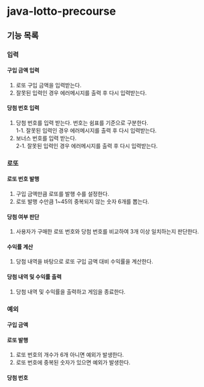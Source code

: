 # java-lotto-precourse
## 기능 목록
### 입력
#### 구입 금액 입력
1. 로또 구입 금액을 입력받는다. <br>
2. 잘못된 입력인 경우 에러메시지를 출력 후 다시 입력받는다. <br>

#### 당첨 번호 입력
1. 당첨 번호를 입력 받는다. 번호는 쉼표를 기준으로 구분한다. <br>
1-1. 잘못된 입력인 경우 에러메시지를 출력 후 다시 입력받는다. <br>
2. 보너스 번호를 입력 받는다. <br>
2-1. 잘못된 입력인 경우 에러메시지를 출력 후 다시 입력받는다. <br>

### 로또
#### 로또 번호 발행
1. 구입 금액만큼 로또를 발행 수를 설정한다. <br>
2. 로또 발행 수만큼 1~45의 중복되지 않는 숫자 6개를 뽑는다. <br>

#### 당첨 여부 판단
1. 사용자가 구매한 로또 번호와 당첨 번호를 비교하여 3개 이상 일치하는지 판단한다. <br>

#### 수익률 계산
1. 당첨 내역을 바탕으로 로또 구입 금액 대비 수익률을 계산한다. <br>

#### 당첨 내역 및 수익률 출력
1. 당첨 내역 및 수익률을 출력하고 게임을 종료한다. <br>

### 예외
#### 구입 금액
#### 로또 발행
1. 로또 번호의 개수가 6개 아니면 예외가 발생한다. <br>
2. 로또 번호에 중복된 숫자가 있으면 예외가 발생한다. <br>
#### 당첨 번호
